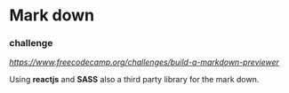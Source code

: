 # Mark down
### challenge
*https://www.freecodecamp.org/challenges/build-a-markdown-previewer*

Using **reactjs** and **SASS** also a third party library for the mark down.
